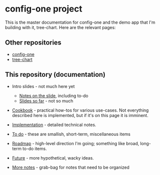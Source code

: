 # config-one project

This is the master documentation for config-one and the demo app that I'm
building with it, tree-chart. Here are the relevant pages:


## Other repositories

* [config-one](https://github.com/klortho/config-one)
* [tree-chart](https://github.com/klortho/tree-chart)

## This repository (documentation)

* Intro slides - not much here yet
    * [Notes on the slide](slides.md), including to-do
    * [Slides so far](slides/) - not so much

* [Cookbook](cookbook.md) - practical how-tos for various use-cases. Not
  everything described here is implemented, but if it's on this page it
  is imminent.

* [Implementation](implementation.md) - detailed technical notes.

* [To do]() - these are smallish, short-term, miscellaneous items

* [Roadmap](roadmap.md) - high-level direction I'm going; something like
  broad, long-term to-do items.

* [Future](future.md) - more hypothetical, wacky ideas.

* [More notes](more-notes.md) - grab-bag for notes that need to be organized


